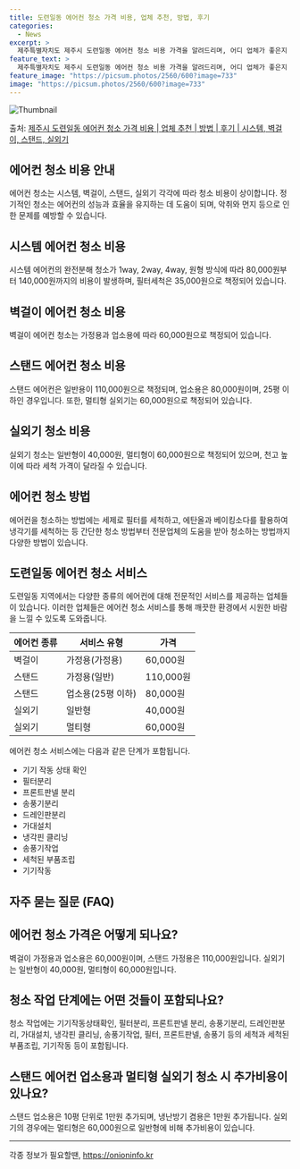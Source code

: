```yaml
---
title: 도련일동 에어컨 청소 가격 비용, 업체 추천, 방법, 후기
categories:
  - News
excerpt: >
  제주특별자치도 제주시 도련일동 에어컨 청소 비용 가격을 알려드리며, 어디 업체가 좋은지 후기를 통해 알아보겠습니다. 현재 글에서는 시스템, 벽걸이, 스탠드, 실외기 각각에 대해 청소 비용이 나와 있으니 참고하시면 되겠습니다. 에어컨 분해 청소 방법 보기 👈 클릭셀프 에어컨 청소 방법 보기👈 클릭제주시 도련일동 에어컨 청소 비용시스템에어컨 방식클리닝방식금액1way 방식에어컨 완전분해80,000원1way 방식에어컨 필터세척35,000원2way 방식에어컨 완전분해90,000원2way 방식에어컨 필터세척35,000원4way 방식에어컨 완전분해120,000원4way 방식에어컨 필터세척35,000원원형방식에어컨 완전분해140,000원원형방식에어컨 필터세척35,000원에어컨 청소 견적 샘플 보기 👈 클릭에어컨 냄새의..
feature_text: >
  제주특별자치도 제주시 도련일동 에어컨 청소 비용 가격을 알려드리며, 어디 업체가 좋은지 후기를 통해 알아보겠습니다. 현재 글에서는 시스템, 벽걸이, 스탠드, 실외기 각각에 대해 청소 비용이 나와 있으니 참고하시면 되겠습니다. 에어컨 분해 청소 방법 보기 👈 클릭셀프 에어컨 청소 방법 보기👈 클릭제주시 도련일동 에어컨 청소 비용시스템에어컨 방식클리닝방식금액1way 방식에어컨 완전분해80,000원1way 방식에어컨 필터세척35,000원2way 방식에어컨 완전분해90,000원2way 방식에어컨 필터세척35,000원4way 방식에어컨 완전분해120,000원4way 방식에어컨 필터세척35,000원원형방식에어컨 완전분해140,000원원형방식에어컨 필터세척35,000원에어컨 청소 견적 샘플 보기 👈 클릭에어컨 냄새의..
feature_image: "https://picsum.photos/2560/600?image=733"
image: "https://picsum.photos/2560/600?image=733"
---
```


![Thumbnail](https://img1.daumcdn.net/thumb/R800x0/?scode=mtistory2&fname=https%3A%2F%2Fblog.kakaocdn.net%2Fdn%2FbmqAyd%2FbtsHvXBGfbG%2F8kjCbh0suLu82infstNLr0%2Fimg.webp)

<p>출처: <a href="https://onioninfo.kr/entry/%EC%A0%9C%EC%A3%BC%EC%8B%9C-%EB%8F%84%EB%A0%A8%EC%9D%BC%EB%8F%99-%EC%97%90%EC%96%B4%EC%BB%A8-%EC%B2%AD%EC%86%8C-%EA%B0%80%EA%B2%A9-%EB%B9%84%EC%9A%A9-%EC%97%85%EC%B2%B4-%EC%B6%94%EC%B2%9C-%EB%B0%A9%EB%B2%95-%ED%9B%84%EA%B8%B0-%EC%8B%9C%EC%8A%A4%ED%85%9C-%EB%B2%BD%EA%B1%B8%EC%9D%B4-%EC%8A%A4%ED%83%A0%EB%93%9C-%EC%8B%A4%EC%99%B8%EA%B8%B0" rel="dofollow">제주시 도련일동 에어컨 청소 가격 비용 | 업체 추천 | 방법 | 후기 | 시스템, 벽걸이, 스탠드, 실외기</a> </p>

## 에어컨 청소 비용 안내

에어컨 청소는 시스템, 벽걸이, 스탠드, 실외기 각각에 따라 청소 비용이 상이합니다. 정기적인 청소는 에어컨의 성능과 효율을 유지하는 데
도움이 되며, 악취와 먼지 등으로 인한 문제를 예방할 수 있습니다.

## 시스템 에어컨 청소 비용

시스템 에어컨의 완전분해 청소가 1way, 2way, 4way, 원형 방식에 따라 80,000원부터 140,000원까지의 비용이 발생하며,
필터세척은 35,000원으로 책정되어 있습니다.

## 벽걸이 에어컨 청소 비용

벽걸이 에어컨 청소는 가정용과 업소용에 따라 60,000원으로 책정되어 있습니다.

## 스탠드 에어컨 청소 비용

스탠드 에어컨은 일반용이 110,000원으로 책정되며, 업소용은 80,000원이며, 25평 이하인 경우입니다. 또한, 멀티형 실외기는
60,000원으로 책정되어 있습니다.

## 실외기 청소 비용

실외기 청소는 일반형이 40,000원, 멀티형이 60,000원으로 책정되어 있으며, 천고 높이에 따라 세척 가격이 달라질 수 있습니다.

## 에어컨 청소 방법

에어컨을 청소하는 방법에는 세제로 필터를 세척하고, 에탄올과 베이킹소다를 활용하여 냉각기를 세척하는 등 간단한 청소 방법부터 전문업체의
도움을 받아 청소하는 방법까지 다양한 방법이 있습니다.

## 도련일동 에어컨 청소 서비스

도련일동 지역에서는 다양한 종류의 에어컨에 대해 전문적인 서비스를 제공하는 업체들이 있습니다. 이러한 업체들은 에어컨 청소 서비스를 통해
깨끗한 환경에서 시원한 바람을 느낄 수 있도록 도와줍니다.

에어컨 종류 | 서비스 유형 | 가격  
---|---|---  
벽걸이 | 가정용(가정용) | 60,000원  
스탠드 | 가정용(일반) | 110,000원  
스탠드 | 업소용(25평 이하) | 80,000원  
실외기 | 일반형 | 40,000원  
실외기 | 멀티형 | 60,000원  
  
에어컨 청소 서비스에는 다음과 같은 단계가 포함됩니다.

  * 기기 작동 상태 확인
  * 필터분리
  * 프론트판넬 분리
  * 송풍기분리
  * 드레인판분리
  * 가대설치
  * 냉각핀 클리닝
  * 송풍기작업
  * 세척된 부품조립
  * 기기작동

## 자주 묻는 질문 (FAQ)

## 에어컨 청소 가격은 어떻게 되나요?

벽걸이 가정용과 업소용은 60,000원이며, 스탠드 가정용은 110,000원입니다. 실외기는 일반형이 40,000원, 멀티형이
60,000원입니다.

## 청소 작업 단계에는 어떤 것들이 포함되나요?

청소 작업에는 기기작동상태확인, 필터분리, 프론트판넬 분리, 송풍기분리, 드레인판분리, 가대설치, 냉각핀 클리닝, 송풍기작업, 필터,
프론트판넬, 송풍기 등의 세척과 세척된 부품조립, 기기작동 등이 포함됩니다.

## 스탠드 에어컨 업소용과 멀티형 실외기 청소 시 추가비용이 있나요?

스탠드 업소용은 10평 단위로 1만원 추가되며, 냉난방기 겸용은 1만원 추가됩니다. 실외기의 경우에는 멀티형은 60,000원으로 일반형에
비해 추가비용이 있습니다.

* * *

 

각종 정보가 필요할땐, <a href="https://onioninfo.kr" rel="dofollow">https://onioninfo.kr</a>


